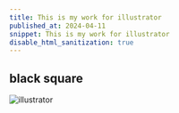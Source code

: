 ```yaml
---
title: This is my work for illustrator
published_at: 2024-04-11
snippet: This is my work for illustrator
disable_html_sanitization: true
---
```

## black square

![illustrator](../static/blacksquare/Screenshot%202024-04-11%20at%201.21.08 pm.png)

